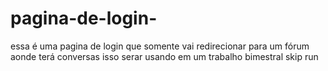 # pagina-de-login-
essa é uma pagina de login que somente vai redirecionar para um fórum aonde terá conversas isso serar usando em um trabalho bimestral  skip run
